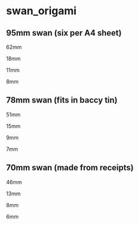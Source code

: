 # swan_origami

## 95mm swan (six per A4 sheet)

62mm

18mm

11mm

8mm

## 78mm swan (fits in baccy tin)

51mm

15mm

9mm

7mm

## 70mm swan (made from receipts)

46mm

13mm

8mm

6mm






